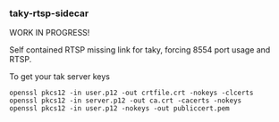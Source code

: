### taky-rtsp-sidecar

WORK IN PROGRESS!

Self contained RTSP missing link for taky, forcing 8554 port usage and RTSP.


To get your tak server keys

```
openssl pkcs12 -in user.p12 -out crtfile.crt -nokeys -clcerts
openssl pkcs12 -in server.p12 -out ca.crt -cacerts -nokeys
openssl pkcs12 -in user.p12 -nokeys -out publiccert.pem
```
